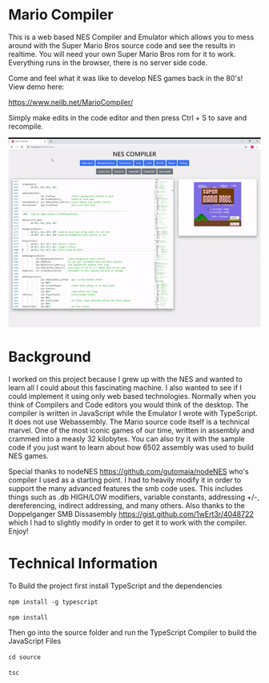 # Mario Compiler
This is a web based NES Compiler and Emulator which allows you to mess around with the Super Mario Bros source code and see the results in realtime. You will need your own Super Mario Bros rom for it to work. Everything runs in the browser, there is no server side code.

Come and feel what it was like to develop NES games back in the 80's! View demo here:

https://www.neilb.net/MarioCompiler/

Simply make edits in the code editor and then press Ctrl + S to save and recompile. 

![alt](demo.gif)


# Background
I worked on this project because I grew up with the NES and wanted to learn all I could about this fascinating machine. I also wanted to see if I could implement it using only web based technologies. Normally when you think of Compilers and Code editors you would think of the desktop. The compiler is written in JavaScript while the Emulator I wrote with TypeScript. It does not use Webassembly. The Mario source code itself is a technical marvel. One of the most iconic games of our time, written in assembly and crammed into a measly 32 kilobytes. You can also try it with the sample code if you just want to learn about how 6502 assembly was used to build NES games.

Special thanks to nodeNES https://github.com/gutomaia/nodeNES who's compiler I used as a starting point. I had to heavily modify it in order to support the many advanced features the smb code uses. This includes things such as .db HIGH/LOW modifiers, variable constants, addressing +/-, dereferencing, indirect addressing, and many others. Also thanks to the Doppelganger SMB Dissasembly https://gist.github.com/1wErt3r/4048722 which I had to slightly modify in order to get it to work with the compiler. Enjoy!

# Technical Information
To Build the project first install TypeScript and the dependencies

`npm install -g typescript`

`npm install`

Then go into the source folder and run the TypeScript Compiler to build the JavaScript Files

`cd source`

`tsc`


